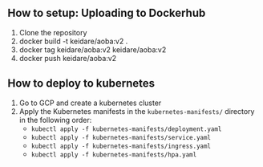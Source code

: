 ## How to setup: Uploading to Dockerhub

1. Clone the repository
2. docker build -t keidare/aoba:v2 .
3. docker tag keidare/aoba:v2 keidare/aoba:v2
4. docker push keidare/aoba:v2

## How to deploy to kubernetes

1. Go to GCP and create a kubernetes cluster
2. Apply the Kubernetes manifests in the `kubernetes-manifests/` directory in the following order:
     - `kubectl apply -f kubernetes-manifests/deployment.yaml`
     - `kubectl apply -f kubernetes-manifests/service.yaml`
     - `kubectl apply -f kubernetes-manifests/ingress.yaml`
     - `kubectl apply -f kubernetes-manifests/hpa.yaml`
